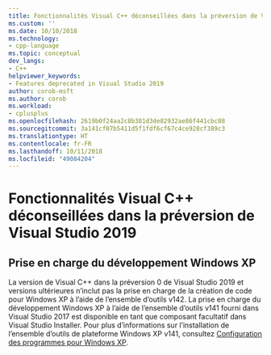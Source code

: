 ```yaml
---
title: Fonctionnalités Visual C++ déconseillées dans la préversion de Visual Studio 2019
ms.custom: ''
ms.date: 10/10/2018
ms.technology:
- cpp-language
ms.topic: conceptual
dev_langs:
- C++
helpviewer_keywords:
- Features deprecated in Visual Studio 2019
author: corob-msft
ms.author: corob
ms.workload:
- cplusplus
ms.openlocfilehash: 2619b0f24aa2c8b381d3de82932ae86f441cbc88
ms.sourcegitcommit: 3a141cf07b5411d5f1fdf6cf67c4ce928cf389c3
ms.translationtype: HT
ms.contentlocale: fr-FR
ms.lasthandoff: 10/11/2018
ms.locfileid: "49084204"
---
```

# <a name="visual-c-features-deprecated-in-visual-studio-2019-preview"></a>Fonctionnalités Visual C++ déconseillées dans la préversion de Visual Studio 2019

## <a name="support-for-windows-xp-development"></a>Prise en charge du développement Windows XP

La version de Visual C++ dans la préversion 0 de Visual Studio 2019 et versions ultérieures n’inclut pas la prise en charge de la création de code pour Windows XP à l’aide de l’ensemble d’outils v142. La prise en charge du développement Windows XP à l’aide de l’ensemble d’outils v141 fourni dans Visual Studio 2017 est disponible en tant que composant facultatif dans Visual Studio Installer. Pour plus d’informations sur l’installation de l’ensemble d’outils de plateforme Windows XP v141, consultez [Configuration des programmes pour Windows XP](../build/configuring-programs-for-windows-xp.md).
